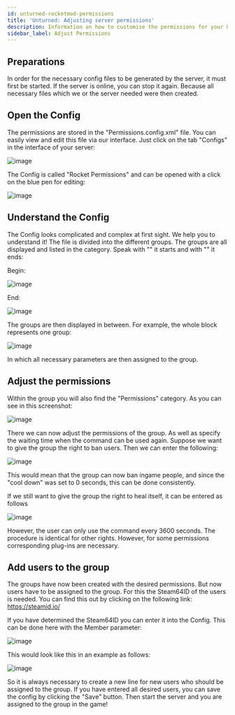 ```yaml
---
id: unturned-rocketmod-permissions
title: 'Unturned: Adjusting server permissions'
description: Information on how to customise the permissions for your Unturned Rocketmod server from ZAP-Hosting - ZAP-Hosting.com documentation
sidebar_label: Adjust Permissions
---
```


## Preparations
In order for the necessary config files to be generated by the server, it must first be started.
If the server is online, you can stop it again.
Because all necessary files which we or the server needed were then created.

## Open the Config
The permissions are stored in the "Permissions.config.xml" file.
You can easily view and edit this file via our interface.
Just click on the tab "Configs" in the interface of your server:

![image](https://user-images.githubusercontent.com/26007280/189918422-3106d39d-c995-4cb3-8c3c-926bd7cbb033.png)

The Config is called "Rocket Permissions" and can be opened with a click on the blue pen for editing:

![image](https://user-images.githubusercontent.com/26007280/189918453-66b0fae6-82f4-43fc-bfa1-b882c472731f.png)

## Understand the Config
The Config looks complicated and complex at first sight.
We help you to understand it!
The file is divided into the different groups.
The groups are all displayed and listed in the <groups> </groups> category.
Speak with "<groups>" it starts and with "</groups>" it ends:

Begin:

![image](https://user-images.githubusercontent.com/26007280/189918486-c919a187-b471-45ca-b4ac-e07dda78aaab.png)

End:

![image](https://user-images.githubusercontent.com/26007280/189918515-73219a82-3fac-4887-a70f-bc4b671748a7.png)

The groups are then displayed in between.
For example, the whole block represents one group:

![image](https://user-images.githubusercontent.com/26007280/189918541-99c7cbd5-95eb-4f5f-a9b4-da70e82965a9.png)

In which all necessary parameters are then assigned to the group.

## Adjust the permissions
Within the group you will also find the "Permissions" category.
As you can see in this screenshot:

![image](https://user-images.githubusercontent.com/26007280/189918574-4bba12b9-b6f2-42bc-85f3-69a7be45d753.png)

There we can now adjust the permissions of the group.
As well as specify the waiting time when the command can be used again.
Suppose we want to give the group the right to ban users.
Then we can enter the following:

![image](https://user-images.githubusercontent.com/26007280/189918612-98bb7d60-d561-48d8-93db-f63a00cb59eb.png)

This would mean that the group can now ban ingame people, and since the "cool down" was set to 0 seconds, this can be done consistently.

If we still want to give the group the right to heal itself, it can be entered as follows

![image](https://user-images.githubusercontent.com/26007280/189918634-b1c25de2-002e-4880-bcfd-75edd378eea1.png)

However, the user can only use the command every 3600 seconds.
The procedure is identical for other rights.
However, for some permissions corresponding plug-ins are necessary.

## Add users to the group
The groups have now been created with the desired permissions.
But now users have to be assigned to the group.
For this the Steam64ID of the users is needed.
You can find this out by clicking on the following link:
https://steamid.io/

If you have determined the Steam64ID you can enter it into the Config.
This can be done here with the Member parameter:

![image](https://user-images.githubusercontent.com/26007280/189918696-6026b6e0-4ef6-4465-9d83-d10e28cdd2b5.png)

This would look like this in an example as follows:

![image](https://user-images.githubusercontent.com/26007280/189918723-0f245bc0-b208-4f9d-861c-b3b163caaa28.png)

So it is always necessary to create a new line for new users who should be assigned to the group.
If you have entered all desired users, you can save the config by clicking the "Save" button.
Then start the server and you are assigned to the group in the game!
